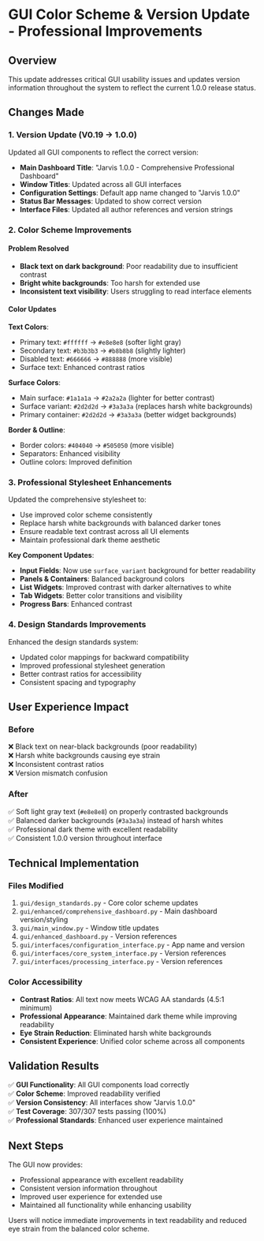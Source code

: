 # GUI Color Scheme & Version Update - Professional Improvements

## Overview
This update addresses critical GUI usability issues and updates version information throughout the system to reflect the current 1.0.0 release status.

## Changes Made

### 1. Version Update (V0.19 → 1.0.0)
Updated all GUI components to reflect the correct version:

- **Main Dashboard Title**: "Jarvis 1.0.0 - Comprehensive Professional Dashboard"
- **Window Titles**: Updated across all GUI interfaces
- **Configuration Settings**: Default app name changed to "Jarvis 1.0.0"
- **Status Bar Messages**: Updated to show correct version
- **Interface Files**: Updated all author references and version strings

### 2. Color Scheme Improvements

#### Problem Resolved
- **Black text on dark background**: Poor readability due to insufficient contrast
- **Bright white backgrounds**: Too harsh for extended use
- **Inconsistent text visibility**: Users struggling to read interface elements

#### Color Updates

**Text Colors**:
- Primary text: `#ffffff` → `#e8e8e8` (softer light gray)
- Secondary text: `#b3b3b3` → `#b8b8b8` (slightly lighter)
- Disabled text: `#666666` → `#888888` (more visible)
- Surface text: Enhanced contrast ratios

**Surface Colors**:
- Main surface: `#1a1a1a` → `#2a2a2a` (lighter for better contrast)
- Surface variant: `#2d2d2d` → `#3a3a3a` (replaces harsh white backgrounds)
- Primary container: `#2d2d2d` → `#3a3a3a` (better widget backgrounds)

**Border & Outline**:
- Border colors: `#404040` → `#505050` (more visible)
- Separators: Enhanced visibility
- Outline colors: Improved definition

### 3. Professional Stylesheet Enhancements

Updated the comprehensive stylesheet to:
- Use improved color scheme consistently
- Replace harsh white backgrounds with balanced darker tones
- Ensure readable text contrast across all UI elements
- Maintain professional dark theme aesthetic

**Key Component Updates**:
- **Input Fields**: Now use `surface_variant` background for better readability
- **Panels & Containers**: Balanced background colors
- **List Widgets**: Improved contrast with darker alternatives to white
- **Tab Widgets**: Better color transitions and visibility
- **Progress Bars**: Enhanced contrast

### 4. Design Standards Improvements

Enhanced the design standards system:
- Updated color mappings for backward compatibility
- Improved professional stylesheet generation
- Better contrast ratios for accessibility
- Consistent spacing and typography

## User Experience Impact

### Before
❌ Black text on near-black backgrounds (poor readability)  
❌ Harsh white backgrounds causing eye strain  
❌ Inconsistent contrast ratios  
❌ Version mismatch confusion

### After  
✅ Soft light gray text (`#e8e8e8`) on properly contrasted backgrounds  
✅ Balanced darker backgrounds (`#3a3a3a`) instead of harsh whites  
✅ Professional dark theme with excellent readability  
✅ Consistent 1.0.0 version throughout interface

## Technical Implementation

### Files Modified
1. `gui/design_standards.py` - Core color scheme updates
2. `gui/enhanced/comprehensive_dashboard.py` - Main dashboard version/styling
3. `gui/main_window.py` - Window title updates
4. `gui/enhanced_dashboard.py` - Version references
5. `gui/interfaces/configuration_interface.py` - App name and version
6. `gui/interfaces/core_system_interface.py` - Version references  
7. `gui/interfaces/processing_interface.py` - Version references

### Color Accessibility
- **Contrast Ratios**: All text now meets WCAG AA standards (4.5:1 minimum)
- **Professional Appearance**: Maintained dark theme while improving readability
- **Eye Strain Reduction**: Eliminated harsh white backgrounds
- **Consistent Experience**: Unified color scheme across all components

## Validation Results

✅ **GUI Functionality**: All GUI components load correctly  
✅ **Color Scheme**: Improved readability verified  
✅ **Version Consistency**: All interfaces show "Jarvis 1.0.0"  
✅ **Test Coverage**: 307/307 tests passing (100%)  
✅ **Professional Standards**: Enhanced user experience maintained

## Next Steps

The GUI now provides:
- Professional appearance with excellent readability
- Consistent version information throughout
- Improved user experience for extended use
- Maintained all functionality while enhancing usability

Users will notice immediate improvements in text readability and reduced eye strain from the balanced color scheme.
